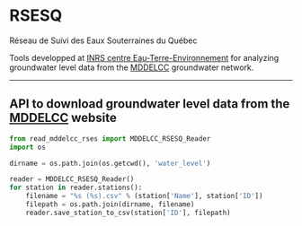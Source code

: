 # RSESQ
Réseau de Suivi des Eaux Souterraines du Québec

Tools developped at [INRS centre Eau-Terre-Environnement](http://www.ete.inrs.ca/) for analyzing groundwater level data from the [MDDELCC](http://www.mddelcc.gouv.qc.ca/eau/piezo/) groundwater network.

----

## API to download groundwater level data from the [MDDELCC](http://www.mddelcc.gouv.qc.ca/eau/piezo/) website

```python
from read_mddelcc_rses import MDDELCC_RSESQ_Reader
import os

dirname = os.path.join(os.getcwd(), 'water_level')

reader = MDDELCC_RSESQ_Reader()
for station in reader.stations():
    filename = "%s (%s).csv" % (station['Name'], station['ID'])
    filepath = os.path.join(dirname, filename)
    reader.save_station_to_csv(station['ID'], filepath)
```
